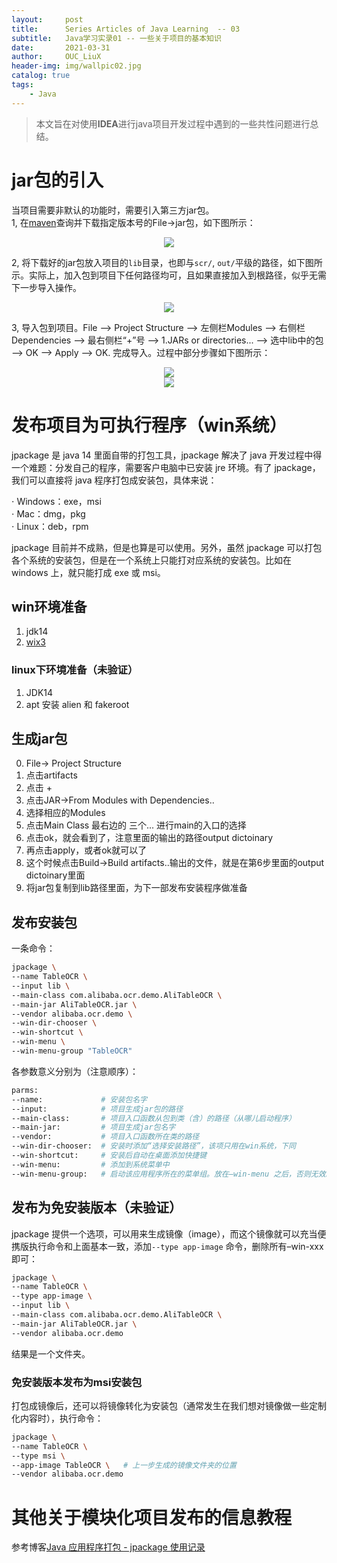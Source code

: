 ```yaml
---
layout:     post
title:      Series Articles of Java Learning  -- 03
subtitle:   Java学习实录01 -- 一些关于项目的基本知识
date:       2021-03-31
author:     OUC_LiuX
header-img: img/wallpic02.jpg
catalog: true
tags:
    - Java
---
```


<head>
    <script src="https://cdn.mathjax.org/mathjax/latest/MathJax.js?config=TeX-AMS-MML_HTMLorMML" type="text/javascript"></script>
    <script type="text/x-mathjax-config">
        MathJax.Hub.Config({
            tex2jax: {
            skipTags: ['script', 'noscript', 'style', 'textarea', 'pre'],
            inlineMath: [['$','$']]
            }
        });
    </script>
</head>     

>  本文旨在对使用**IDEA**进行java项目开发过程中遇到的一些共性问题进行总结。  

# jar包的引入    
当项目需要非默认的功能时，需要引入第三方jar包。  
1, 在[maven](https://mvnrepository.com/)查询并下载指定版本号的File->jar包，如下图所示：   
<div align=center><img src="https://raw.githubusercontent.com/OUCliuxiang/OUCliuxiang.github.io/master/img/javaSeries/java-001.png"></div>   

2, 将下载好的jar包放入项目的`lib`目录，也即与`scr/`, `out/`平级的路径，如下图所示。实际上，加入包到项目下任何路径均可，且如果直接加入到根路径，似乎无需下一步导入操作。   
<div align=center><img src="https://raw.githubusercontent.com/OUCliuxiang/OUCliuxiang.github.io/master/img/javaSeries/java-002.png"></div>    

3, 导入包到项目。File --> Project Structure --> 左侧栏Modules --> 右侧栏Dependencies --> 最右侧栏“+”号 --> 1.JARs or directories... --> 选中lib中的包 --> OK --> Apply --> OK. 完成导入。过程中部分步骤如下图所示：     
<div align=center><img src="https://raw.githubusercontent.com/OUCliuxiang/OUCliuxiang.github.io/master/img/javaSeries/java-003.png"></div> <div align=center><img src="https://raw.githubusercontent.com/OUCliuxiang/OUCliuxiang.github.io/master/img/javaSeries/java-004.png"></div>    

   
# 发布项目为可执行程序（win系统）       

jpackage 是 java 14 里面自带的打包工具，jpackage 解决了 java 开发过程中得一个难题：分发自己的程序，需要客户电脑中已安装 jre 环境。有了 jpackage，我们可以直接将 java 程序打包成安装包，具体来说：   

$\cdot$  Windows：exe，msi     
$\cdot$  Mac：dmg，pkg    
$\cdot$  Linux：deb，rpm   

jpackage 目前并不成熟，但是也算是可以使用。另外，虽然 jpackage 可以打包各个系统的安装包，但是在一个系统上只能打对应系统的安装包。比如在 windows 上，就只能打成 exe 或 msi。   
## win环境准备    
1. jdk14   
2. [wix3](https://github.com/wixtoolset/wix3/releases)   

### linux下环境准备（未验证）
1. JDK14     
2. apt 安装 alien 和 fakeroot
   
## 生成jar包    
0. File-> Project Structure   
1. 点击artifacts   
2. 点击 +    
3. 点击JAR->From Modules with Dependencies..   
4. 选择相应的Modules   
5. 点击Main Class 最右边的 三个... 进行main的入口的选择   
6. 点击ok，就会看到了，注意里面的输出的路径output dictoinary   
7. 再点击apply，或者ok就可以了   
8. 这个时候点击Build->Build artifacts..输出的文件，就是在第6步里面的output dictoinary里面    
9. 将jar包复制到lib路径里面，为下一部发布安装程序做准备    

## 发布安装包    
一条命令：  

```bash    
jpackage \       
--name TableOCR \    
--input lib \    
--main-class com.alibaba.ocr.demo.AliTableOCR \    
--main-jar AliTableOCR.jar \    
--vendor alibaba.ocr.demo \    
--win-dir-chooser \    
--win-shortcut \    
--win-menu \   
--win-menu-group "TableOCR"    
```     

各参数意义分别为（注意顺序）：    
```bash
parms:
--name:             # 安装包名字      
--input:            # 项目生成jar包的路径      
--main-class:       # 项目入口函数从包到类（含）的路径（从哪儿启动程序）    
--main-jar:         # 项目生成jar包名字    
--vendor:           # 项目入口函数所在类的路径   
--win-dir-chooser:  # 安装时添加“选择安装路径”，该项只用在win系统，下同    
--win-shortcut:     # 安装后自动在桌面添加快捷键     
--win-menu:         # 添加到系统菜单中    
--win-menu-group:   # 启动该应用程序所在的菜单组。放在–win-menu 之后，否则无效。
```    

## 发布为免安装版本（未验证）     
jpackage 提供一个选项，可以用来生成镜像（image），而这个镜像就可以充当便携版执行命令和上面基本一致，添加`--type app-image` 命令，删除所有–win-xxx 即可：    
```bash    
jpackage \       
--name TableOCR \   
--type app-image \    
--input lib \    
--main-class com.alibaba.ocr.demo.AliTableOCR \    
--main-jar AliTableOCR.jar \    
--vendor alibaba.ocr.demo     
```     
结果是一个文件夹。   

### 免安装版本发布为msi安装包     

打包成镜像后，还可以将镜像转化为安装包（通常发生在我们想对镜像做一些定制化内容时），执行命令：    
```bash   
jpackage \   
--name TableOCR \   
--type msi \   
--app-image TableOCR \   # 上一步生成的镜像文件夹的位置 
--vendor alibaba.ocr.demo
```   

# 其他关于模块化项目发布的信息教程    

参考博客[Java 应用程序打包 - jpackage 使用记录 ](https://www.ravenxrz.ink/archives/421e5ad2.html)